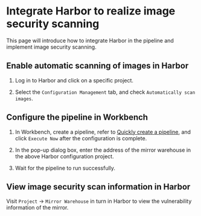 # Integrate Harbor to realize image security scanning

This page will introduce how to integrate Harbor in the pipeline and implement image security scanning.

## Enable automatic scanning of images in Harbor

1. Log in to Harbor and click on a specific project.

     <!--![]()screenshots-->

2. Select the `Configuration Management` tab, and check `Automatically scan images`.

     <!--![]()screenshots-->

## Configure the pipeline in Workbench

1. In Workbench, create a pipeline, refer to [Quickly create a pipeline](deploy-pipeline.md), and click `Execute Now` after the configuration is complete.

     <!--![]()screenshots-->

1. In the pop-up dialog box, enter the address of the mirror warehouse in the above Harbor configuration project.

     <!--![]()screenshots-->

1. Wait for the pipeline to run successfully.

## View image security scan information in Harbor

Visit `Project` → `Mirror Warehouse` in turn in Harbor to view the vulnerability information of the mirror.

<!--![]()screenshots-->